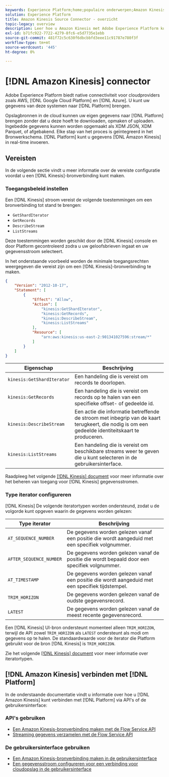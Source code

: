 ```yaml
---
keywords: Experience Platform;home;populaire onderwerpen;Amazon Kinesis;amazon kinesis;Kinesis;kinesis
solution: Experience Platform
title: Amazon Kinesis Source Connector - overzicht
topic-legacy: overview
description: Leer hoe u Amazon Kinesis met Adobe Experience Platform kunt verbinden via API's of de gebruikersinterface.
exl-id: b71fc922-7722-4279-8fc6-e5d7735e1ebb
source-git-commit: 481f72c5c630f6dbcbbfd3eee11c91787e780f3f
workflow-type: tm+mt
source-wordcount: '445'
ht-degree: 0%

---
```


# [!DNL Amazon Kinesis] connector

Adobe Experience Platform biedt native connectiviteit voor cloudproviders zoals AWS, [!DNL Google Cloud Platform] en [!DNL Azure]. U kunt uw gegevens van deze systemen naar [!DNL Platform] brengen.

Opslagbronnen in de cloud kunnen uw eigen gegevens naar [!DNL Platform] brengen zonder dat u deze hoeft te downloaden, opmaken of uploaden. Ingebedde gegevens kunnen worden opgemaakt als XDM JSON, XDM Parquet, of afgebakend. Elke stap van het proces is geïntegreerd in het Bronwerkschema. [!DNL Platform] kunt u gegevens  [!DNL Amazon Kinesis] in real-time invoeren.

## Vereisten

In de volgende sectie vindt u meer informatie over de vereiste configuratie voordat u een [!DNL Kinesis]-bronverbinding kunt maken.

### Toegangsbeleid instellen

Een [!DNL Kinesis] stroom vereist de volgende toestemmingen om een bronverbinding tot stand te brengen:

- `GetShardIterator`
- `GetRecords`
- `DescribeStream`
- `ListStreams`

Deze toestemmingen worden geschikt door de [!DNL Kinesis] console en door Platform gecontroleerd zodra u uw geloofsbrieven ingaat en uw gegevensstroom selecteert.

In het onderstaande voorbeeld worden de minimale toegangsrechten weergegeven die vereist zijn om een [!DNL Kinesis]-bronverbinding te maken.

```json
{
    "Version": "2012-10-17",
    "Statement": [
        {
            "Effect": "Allow",
            "Action": [
                "kinesis:GetShardIterator",
                "kinesis:GetRecords",
                "kinesis:DescribeStream",
                "kinesis:ListStreams"
            ],
            "Resource": [
                "arn:aws:kinesis:us-east-2:901341027596:stream/*"
            ]
        }
    ]
}
```

| Eigenschap | Beschrijving |
| -------- | ----------- |
| `kinesis:GetShardIterator` | Een handeling die is vereist om records te doorlopen. |
| `kinesis:GetRecords` | Een handeling die is vereist om records op te halen van een specifieke offset- of gedeelde id. |
| `kinesis:DescribeStream` | Een actie die informatie betreffende de stroom met inbegrip van de kaart terugkeert, die nodig is om een gedeelde identiteitskaart te produceren. |
| `kinesis:ListStreams` | Een handeling die is vereist om beschikbare streams weer te geven die u kunt selecteren in de gebruikersinterface. |

Raadpleeg het volgende [[!DNL Kinesis] document](https://docs.aws.amazon.com/streams/latest/dev/controlling-access.html) voor meer informatie over het beheren van toegang voor [!DNL Kinesis] gegevensstromen.

### Type iterator configureren

[!DNL Kinesis] De volgende iteratortypen worden ondersteund, zodat u de volgorde kunt opgeven waarin de gegevens worden gelezen:

| Type iterator | Beschrijving |
| ------------- | ----------- |
| `AT_SEQUENCE_NUMBER` | De gegevens worden gelezen vanaf een positie die wordt aangeduid met een specifiek volgnummer. |
| `AFTER_SEQUENCE_NUMBER` | De gegevens worden gelezen vanaf de positie die wordt bepaald door een specifiek volgnummer. |
| `AT_TIMESTAMP` | De gegevens worden gelezen vanaf een positie die wordt aangeduid met een specifiek tijdstempel. |
| `TRIM_HORIZON` | De gegevens worden gelezen vanaf de oudste gegevensrecord. |
| `LATEST` | De gegevens worden gelezen vanaf de meest recente gegevensrecord. |

Een [!DNL Kinesis] UI-bron ondersteunt momenteel alleen `TRIM_HORIZON`, terwijl de API zowel `TRIM_HORIZON` als `LATEST` ondersteunt als modi om gegevens op te halen. De standaardwaarde voor de iterator die Platform gebruikt voor de bron [!DNL Kinesis] is `TRIM_HORIZON`.

Zie het volgende [[!DNL Kinesis] document](https://docs.aws.amazon.com/kinesis/latest/APIReference/API_GetShardIterator.html#API_GetShardIterator_RequestSyntax) voor meer informatie over iteratortypen.

## [!DNL Amazon Kinesis] verbinden met [!DNL Platform]

In de onderstaande documentatie vindt u informatie over hoe u [!DNL Amazon Kinesis] kunt verbinden met [!DNL Platform] via API&#39;s of de gebruikersinterface:

### API&#39;s gebruiken

- [Een Amazon Kinesis-bronverbinding maken met de Flow Service API](../../tutorials/api/create/cloud-storage/kinesis.md)
- [Streaming gegevens verzamelen met de Flow Service API](../../tutorials/api/collect/streaming.md)

### De gebruikersinterface gebruiken

- [Een Amazon Kinesis-bronverbinding maken in de gebruikersinterface](../../tutorials/ui/create/cloud-storage/kinesis.md)
- [Een gegevensstroom configureren voor een verbinding voor cloudopslag in de gebruikersinterface](../../tutorials/ui/dataflow/streaming/cloud-storage-streaming.md)
